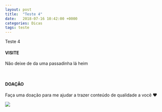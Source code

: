 ```yaml
---
layout: post
title:  "Teste 4"
date:   2018-07-16 10:42:00 +0000
categories: Dicas
tags: teste
---
```


Teste 4


<!-- Section: Follow -->
<section class="section section-follow grey lighten-2 black-text center">
  <div class="container">
    <div class="row">
      <div class="col s12">
        <h4>VISITE</h4>
        <p>Não deixe de da uma passadinha lá heim</p>
          <div class="sharethis-inline-follow-buttons"></div>
      </div>
    </div>
  </div>
</section>

<br>

<!-- Section: Follow -->
<section class="section section-follow grey lighten-2 black-text center">
  <div class="container">
    <div class="row">
      <div class="col s12">
        <h4>DOAÇÃO</h4>
        <p>Faça uma doação para me ajudar a trazer conteúdo de qualidade a você ❤</p>
        <a href="https://pag.ae/bkzYxDJ" target="_blank">
          <img class="hoverable z-depth-1" src="https://img.shields.io/badge/DOAR%20COM-PAGSEGURO-green.svg?style=for-the-badge">
        </a>
      </div>
    </div>
  </div>
</section>


<!--  Scripts-->
<script src="https://code.jquery.com/jquery-2.1.1.min.js"></script>
<script src="/assets/js/init.js"></script>
